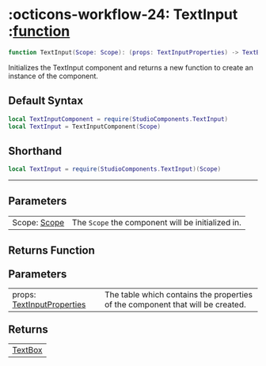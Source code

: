 <h1 class="api-header" markdown>
    <span class="api-icon" markdown>:octicons-workflow-24:</span>
    <span class="api-title">TextInput</span>
    <span class="api-type">:</span><a href="https://create.roblox.com/docs/luau/functions" class="api-type">function</a>
</h1>

```lua
function TextInput(Scope: Scope): (props: TextInputProperties) -> TextBox
```
Initializes the TextInput component and returns a new function to create an instance of the component.

## Default Syntax

```lua
local TextInputComponent = require(StudioComponents.TextInput)
local TextInput = TextInputComponent(Scope)
```

## Shorthand

```lua
local TextInput = require(StudioComponents.TextInput)(Scope)
```

-----

## Parameters
<span markdown>
    <div class="md-typeset__table">
        <table>
            <tbody>
                <tr>
                    <td class="api-param-highlight">Scope: <a href="">Scope</a></td>
                    <td>The <code>Scope</code> the component will be initialized in.</td>
                </tr>
            </tbody>
        </table>
    </div>
</span>

## Returns Function
<span markdown>
    <div class="md-typeset__table" id="api-returns-function-table">
        <h2 style="margin: 1.1em 0 .64em">Parameters</h2>
        <table>
            <tbody>
                <tr>
                    <td class="api-param-highlight">props: <a href="">TextInputProperties</a></td>
                    <td>The table which contains the properties of the component that will be created.</td>
                </tr>
            </tbody>
        </table>
        <h2 style="margin: 1.1em 0 .64em">Returns</h2>
        <table>
            <tbody>
                <tr>
                    <td class="api-return-box"><a href="https://create.roblox.com/docs/reference/engine/classes/TextBox">TextBox</a></td>
                </tr>
            </tbody>
        </table>
    </div>
</div>